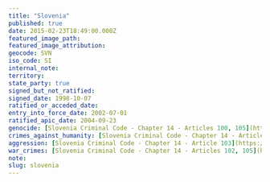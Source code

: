 ```yaml
---
title: "Slovenia"
published: true
date: 2015-02-23T18:49:00.000Z
featured_image_path:
featured_image_attribution:
geocode: SVN
iso_code: SI
internal_note:
territory:
state_party: true
signed_but_not_ratified:
signed_date: 1998-10-07
ratified_or_acceded_date:
entry_into_force_date: 2002-07-01
ratified_apic_date: 2004-09-23
genocide: [Slovenia Criminal Code - Chapter 14 - Articles 100, 105](https://iccdb.hrlc.net/data/doc/196/keyword/46/)
crimes_against_humanity: [Slovenia Criminal Code - Chapter 14 - Articles 101, 105](https://iccdb.hrlc.net/data/doc/196/keyword/13/)
aggression: [Slovenia Criminal Code - Chapter 14 - Article 103](https://iccdb.hrlc.net/data/doc/196/keyword/1/)
war_crimes: [Slovenia Criminal Code - Chapter 14 - Articles 102, 105](https://iccdb.hrlc.net/data/doc/196/keyword/145/)
note:
slug: slovenia
---
```

